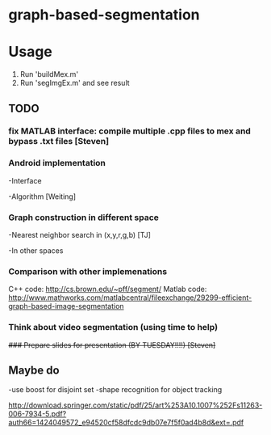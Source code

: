 # graph-based-segmentation

# Usage
1. Run 'buildMex.m'
2. Run 'segImgEx.m' and see result


## TODO
### fix MATLAB interface: compile multiple .cpp files to mex and bypass .txt files [Steven]
### Android implementation

-Interface

-Algorithm [Weiting]

### Graph construction in different space

-Nearest neighbor search in (x,y,r,g,b) [TJ]

-In other spaces

### Comparison with other implemenations
C++ code:
http://cs.brown.edu/~pff/segment/
Matlab code:
http://www.mathworks.com/matlabcentral/fileexchange/29299-efficient-graph-based-image-segmentation

### Think about video segmentation (using time to help)
~~### Prepare slides for presentation (BY TUESDAY!!!!) [Steven]~~


## Maybe do
-use boost for disjoint set
-shape recognition for object tracking

http://download.springer.com/static/pdf/25/art%253A10.1007%252Fs11263-006-7934-5.pdf?auth66=1424049572_e94520cf58dfcdc9db07e7f5f0ad4b8d&ext=.pdf
